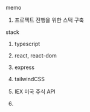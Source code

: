 memo
1. 프로젝트 진행을 위한 스택 구축
   

stack
1. typescript
2. react, react-dom
3. express
4. tailwindCSS

5. IEX 미국 주식 API
6. 